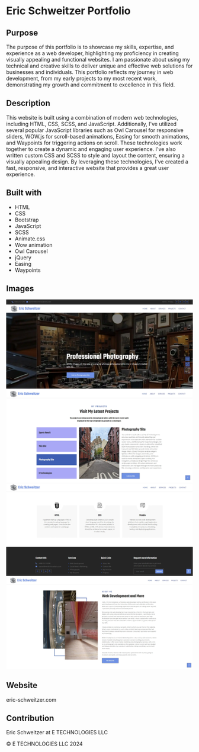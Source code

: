 # Eric Schweitzer Portfolio

## Purpose

The purpose of this portfolio is to showcase my skills, expertise, and experience as a web developer, highlighting my proficiency in creating visually appealing and functional websites. I am passionate about using my technical and creative skills to deliver unique and effective web solutions for businesses and individuals. This portfolio reflects my journey in web development, from my early projects to my most recent work, demonstrating my growth and commitment to excellence in this field.

## Description

This website is built using a combination of modern web technologies, including HTML, CSS, SCSS, and JavaScript. Additionally, I've utilized several popular JavaScript libraries such as Owl Carousel for responsive sliders, WOW.js for scroll-based animations, Easing for smooth animations, and Waypoints for triggering actions on scroll. These technologies work together to create a dynamic and engaging user experience. I've also written custom CSS and SCSS to style and layout the content, ensuring a visually appealing design. By leveraging these technologies, I've created a fast, responsive, and interactive website that provides a great user experience.

## Built with

* HTML
* CSS
* Bootstrap
* JavaScript
* SCSS
* Animate.css
* Wow animation
* Owl Carousel
* jQuery
* Easing
* Waypoints


## Images

![](/img/Screenshot%202024-08-02%20122550.webp)
![](/img/Screenshot%202024-08-02%20122658.webp)
![](/img/Screenshot%202024-08-02%20122730.webp)
![](/img/Screenshot%202024-08-02%20122802.webp)



## Website
eric-schweitzer.com

## Contribution
Eric Schweitzer at E TECHNOLOGIES LLC

&copy; E TECHNOLOGIES LLC 2024




<!-- NEED TO DO -->



<!-- put header and footer in every page from index.html make sure it works 1st -->

<!--  read lecense txt... im not selling it so it should be fine and im going to change all of it $19 to delete bottom created by link in html -->
<!-- contact page done make sure form works after paid -->

<!-- email runs too long on small screen on contact page -->

<!-- delete all the shit the site is not using test comment out before deleting it  -->

<!-- images on right block text on small screen -->

<!-- fill out alts on images Done make sure to check again*********************************-->

<!-- footer on index has links to phone and email transfer to all pages -->





<!-- THINGS DONE AND NEED TO REMEMBER -->

<!-- php -S localhost:8000  command to start server in terminal below-->
<!-- add php in site description in projects and in readme -->
<!-- test_mail.php finally worked I had to get password from google. giant pain in ass. will try to get it to work on site 8-15 -->
<!-- tempusdominus is commented out  -->
<!-- dont comment out libraries, when I did it took out key components -->
<!-- changing index.html footer and header need to copy and paste to pages I use -->
<!-- old color B78D65 changing to #7091E6 in bootstrap.min.css  -->
<!-- changed root colors in scc and added secondary color -->
<!-- Waypoints allows developers to trigger a function when a user scrolls to an element. For example, a developer can use waypoints to start an animation before a section scrolls fully into view. Waypoints are available for multiple DOM libraries, including jQuery 1.8+, Zepto 1.1+, and IE 9+. -->

<!-- WOW ANIMATION  -->

<!-- data-wow-duration: Change the animation duration
data-wow-delay: Delay before the animation starts
data-wow-offset: Distance to start the animation (related to the browser bottom)
data-wow-iteration: Number of times the animation is repeated -->

<!-- Fade: wow fade
Slide: wow slide
Bounce: wow bounce
Rotate: wow rotate
Zoom: wow zoom
Flip: wow flip
Swing: wow swing
Pulse: wow pulse
RubberBand: wow rubberBand
Shake: wow shake
Tada: wow tada
Wobble: wow wobble
Jello: wow jello
BounceIn: wow bounceIn
BounceOut: wow bounceOut -->

<!-- contact form given after purchase  -->
<!-- <div class="contact-form">
    <div id="alertMessage"></div>
    <form id="contactForm" novalidate="novalidate">
        <div class="row">
            <div class="col-sm-6 control-group">
                <input type="text" class="form-control py-2" id="name" placeholder="Your Name" required="required" data-validation-required-message="Please enter your name" />
                <p class="help-block text-danger"></p>
            </div>
            <div class="col-sm-6 control-group">
                <input type="email" class="form-control py-2" id="email" placeholder="Your Email" required="required" data-validation-required-message="Please enter your email" />
                <p class="help-block text-danger"></p>
            </div>
            <div class="col-sm-6 control-group">
                <input type="text" class="form-control py-2" id="mobile" placeholder="Mobile" required="required" data-validation-required-message="Please enter your mobile number" pattern="^(?![-. ])[\d().+\- ]{6,14}\d$" data-validation-pattern-message="Not a valid mobile number" />
                <p class="help-block text-danger"></p>
            </div>
            <div class="col-sm-6 control-group">
                <input type="text" class="form-control py-2" id="subject" placeholder="Subject" required="required" data-validation-required-message="Please enter a subject" />
                <p class="help-block text-danger"></p>
            </div>
            <div class="col-12 control-group">
                <textarea class="form-control" rows="4" id="message" placeholder="Message" required="required" data-validation-required-message="Please enter your message"></textarea>
                <p class="help-block text-danger"></p>
            </div>
            <div class="col-12">
                <button class="btn btn-primary w-100 py-2" type="submit" id="sendMessageButton">
                    <span>Send Message</span>
                    <div class="d-none spinner-border spinner-border-sm text-light ms-3" role="status"></div>
                </button>
            </div>
        </div>
    </form>
</div> -->
<!-- 
http://localhost:8000
php -S localhost:8000 -->